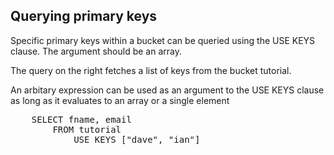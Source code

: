## Querying primary keys 

Specific primary keys within a bucket can be queried using the USE KEYS clause. The argument should be an array.

The query on the right fetches a list of keys from the bucket tutorial. 

An arbitary expression can be used as an argument to the USE KEYS clause as long as it evaluates to an array or a single element

<pre id="example">
    SELECT fname, email
        FROM tutorial 
            USE KEYS ["dave", "ian"]
</pre>
